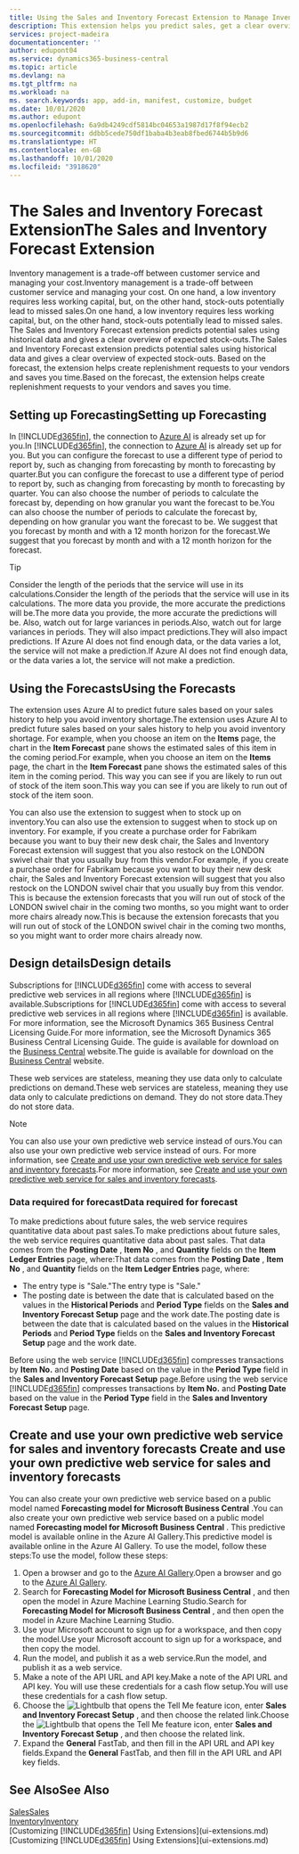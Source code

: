 ```yaml
---
title: Using the Sales and Inventory Forecast Extension to Manage Inventory | Microsoft Docs
description: This extension helps you predict sales, get a clear overview of expected stock-outs, and even helps you create replenishment requests to vendors.
services: project-madeira
documentationcenter: ''
author: edupont04
ms.service: dynamics365-business-central
ms.topic: article
ms.devlang: na
ms.tgt_pltfrm: na
ms.workload: na
ms. search.keywords: app, add-in, manifest, customize, budget
ms.date: 10/01/2020
ms.author: edupont
ms.openlocfilehash: 6a9db4249cdf5814bc04653a1987d17f8f94ecb2
ms.sourcegitcommit: ddbb5cede750df1baba4b3eab8fbed6744b5b9d6
ms.translationtype: HT
ms.contentlocale: en-GB
ms.lasthandoff: 10/01/2020
ms.locfileid: "3918620"
---
```

# <a name="the-sales-and-inventory-forecast-extension"></a><span data-ttu-id="2df4d-103">The Sales and Inventory Forecast Extension</span><span class="sxs-lookup"><span data-stu-id="2df4d-103">The Sales and Inventory Forecast Extension</span></span>
<span data-ttu-id="2df4d-104">Inventory management is a trade-off between customer service and managing your cost.</span><span class="sxs-lookup"><span data-stu-id="2df4d-104">Inventory management is a trade-off between customer service and managing your cost.</span></span> <span data-ttu-id="2df4d-105">On one hand, a low inventory requires less working capital, but, on the other hand, stock-outs potentially lead to missed sales.</span><span class="sxs-lookup"><span data-stu-id="2df4d-105">On one hand, a low inventory requires less working capital, but, on the other hand, stock-outs potentially lead to missed sales.</span></span> <span data-ttu-id="2df4d-106">The Sales and Inventory Forecast extension predicts potential sales using historical data and gives a clear overview of expected stock-outs.</span><span class="sxs-lookup"><span data-stu-id="2df4d-106">The Sales and Inventory Forecast extension predicts potential sales using historical data and gives a clear overview of expected stock-outs.</span></span> <span data-ttu-id="2df4d-107">Based on the forecast, the extension helps create replenishment requests to your vendors and saves you time.</span><span class="sxs-lookup"><span data-stu-id="2df4d-107">Based on the forecast, the extension helps create replenishment requests to your vendors and saves you time.</span></span>  

## <a name="setting-up-forecasting"></a><span data-ttu-id="2df4d-108">Setting up Forecasting</span><span class="sxs-lookup"><span data-stu-id="2df4d-108">Setting up Forecasting</span></span>
<span data-ttu-id="2df4d-109">In [!INCLUDE[d365fin](includes/d365fin_md.md)], the connection to [Azure AI](https://azure.microsoft.com/overview/ai-platform/) is already set up for you.</span><span class="sxs-lookup"><span data-stu-id="2df4d-109">In [!INCLUDE[d365fin](includes/d365fin_md.md)], the connection to [Azure AI](https://azure.microsoft.com/overview/ai-platform/) is already set up for you.</span></span> <span data-ttu-id="2df4d-110">But you can configure the forecast to use a different type of period to report by, such as changing from forecasting by month to forecasting by quarter.</span><span class="sxs-lookup"><span data-stu-id="2df4d-110">But you can configure the forecast to use a different type of period to report by, such as changing from forecasting by month to forecasting by quarter.</span></span> <span data-ttu-id="2df4d-111">You can also choose the number of periods to calculate the forecast by, depending on how granular you want the forecast to be.</span><span class="sxs-lookup"><span data-stu-id="2df4d-111">You can also choose the number of periods to calculate the forecast by, depending on how granular you want the forecast to be.</span></span> <span data-ttu-id="2df4d-112">We suggest that you forecast by month and with a 12 month horizon for the forecast.</span><span class="sxs-lookup"><span data-stu-id="2df4d-112">We suggest that you forecast by month and with a 12 month horizon for the forecast.</span></span> 

> [!TIP]  
>   <span data-ttu-id="2df4d-113">Consider the length of the periods that the service will use in its calculations.</span><span class="sxs-lookup"><span data-stu-id="2df4d-113">Consider the length of the periods that the service will use in its calculations.</span></span> <span data-ttu-id="2df4d-114">The more data you provide, the more accurate the predictions will be.</span><span class="sxs-lookup"><span data-stu-id="2df4d-114">The more data you provide, the more accurate the predictions will be.</span></span> <span data-ttu-id="2df4d-115">Also, watch out for large variances in periods.</span><span class="sxs-lookup"><span data-stu-id="2df4d-115">Also, watch out for large variances in periods.</span></span> <span data-ttu-id="2df4d-116">They will also impact predictions.</span><span class="sxs-lookup"><span data-stu-id="2df4d-116">They will also impact predictions.</span></span> <span data-ttu-id="2df4d-117">If Azure AI does not find enough data, or the data varies a lot, the service will not make a prediction.</span><span class="sxs-lookup"><span data-stu-id="2df4d-117">If Azure AI does not find enough data, or the data varies a lot, the service will not make a prediction.</span></span>

## <a name="using-the-forecasts"></a><span data-ttu-id="2df4d-118">Using the Forecasts</span><span class="sxs-lookup"><span data-stu-id="2df4d-118">Using the Forecasts</span></span>
<span data-ttu-id="2df4d-119">The extension uses Azure AI to predict future sales based on your sales history to help you avoid inventory shortage.</span><span class="sxs-lookup"><span data-stu-id="2df4d-119">The extension uses Azure AI to predict future sales based on your sales history to help you avoid inventory shortage.</span></span> <span data-ttu-id="2df4d-120">For example, when you choose an item on the **Items** page, the chart in the **Item Forecast** pane shows the estimated sales of this item in the coming period.</span><span class="sxs-lookup"><span data-stu-id="2df4d-120">For example, when you choose an item on the **Items** page, the chart in the **Item Forecast** pane shows the estimated sales of this item in the coming period.</span></span> <span data-ttu-id="2df4d-121">This way you can see if you are likely to run out of stock of the item soon.</span><span class="sxs-lookup"><span data-stu-id="2df4d-121">This way you can see if you are likely to run out of stock of the item soon.</span></span>  

<span data-ttu-id="2df4d-122">You can also use the extension to suggest when to stock up on inventory.</span><span class="sxs-lookup"><span data-stu-id="2df4d-122">You can also use the extension to suggest when to stock up on inventory.</span></span> <span data-ttu-id="2df4d-123">For example, if you create a purchase order for Fabrikam because you want to buy their new desk chair, the Sales and Inventory Forecast extension will suggest that you also restock on the LONDON swivel chair that you usually buy from this vendor.</span><span class="sxs-lookup"><span data-stu-id="2df4d-123">For example, if you create a purchase order for Fabrikam because you want to buy their new desk chair, the Sales and Inventory Forecast extension will suggest that you also restock on the LONDON swivel chair that you usually buy from this vendor.</span></span> <span data-ttu-id="2df4d-124">This is because the extension forecasts that you will run out of stock of the LONDON swivel chair in the coming two months, so you might want to order more chairs already now.</span><span class="sxs-lookup"><span data-stu-id="2df4d-124">This is because the extension forecasts that you will run out of stock of the LONDON swivel chair in the coming two months, so you might want to order more chairs already now.</span></span>  

## <a name="design-details"></a><span data-ttu-id="2df4d-125">Design details</span><span class="sxs-lookup"><span data-stu-id="2df4d-125">Design details</span></span>
<span data-ttu-id="2df4d-126">Subscriptions for [!INCLUDE[d365fin](includes/d365fin_md.md)] come with access to several predictive web services in all regions where [!INCLUDE[d365fin](includes/d365fin_md.md)] is available.</span><span class="sxs-lookup"><span data-stu-id="2df4d-126">Subscriptions for [!INCLUDE[d365fin](includes/d365fin_md.md)] come with access to several predictive web services in all regions where [!INCLUDE[d365fin](includes/d365fin_md.md)] is available.</span></span> <span data-ttu-id="2df4d-127">For more information, see the Microsoft Dynamics 365 Business Central Licensing Guide.</span><span class="sxs-lookup"><span data-stu-id="2df4d-127">For more information, see the Microsoft Dynamics 365 Business Central Licensing Guide.</span></span> <span data-ttu-id="2df4d-128">The guide is available for download on the [Business Central](https://dynamics.microsoft.com/en-us/business-central/overview/) website.</span><span class="sxs-lookup"><span data-stu-id="2df4d-128">The guide is available for download on the [Business Central](https://dynamics.microsoft.com/en-us/business-central/overview/) website.</span></span> 

<span data-ttu-id="2df4d-129">These web services are stateless, meaning they use data only to calculate predictions on demand.</span><span class="sxs-lookup"><span data-stu-id="2df4d-129">These web services are stateless, meaning they use data only to calculate predictions on demand.</span></span> <span data-ttu-id="2df4d-130">They do not store data.</span><span class="sxs-lookup"><span data-stu-id="2df4d-130">They do not store data.</span></span>

> [!NOTE]  
>   <span data-ttu-id="2df4d-131">You can also use your own predictive web service instead of ours.</span><span class="sxs-lookup"><span data-stu-id="2df4d-131">You can also use your own predictive web service instead of ours.</span></span> <span data-ttu-id="2df4d-132">For more information, see [Create and use your own predictive web service for sales and inventory forecasts](#AnchorText).</span><span class="sxs-lookup"><span data-stu-id="2df4d-132">For more information, see [Create and use your own predictive web service for sales and inventory forecasts](#AnchorText).</span></span> 

### <a name="data-required-for-forecast"></a><span data-ttu-id="2df4d-133">Data required for forecast</span><span class="sxs-lookup"><span data-stu-id="2df4d-133">Data required for forecast</span></span>
<span data-ttu-id="2df4d-134">To make predictions about future sales, the web service requires quantitative data about past sales.</span><span class="sxs-lookup"><span data-stu-id="2df4d-134">To make predictions about future sales, the web service requires quantitative data about past sales.</span></span> <span data-ttu-id="2df4d-135">That data comes from the **Posting Date** , **Item No** , and **Quantity** fields on the **Item Ledger Entries** page, where:</span><span class="sxs-lookup"><span data-stu-id="2df4d-135">That data comes from the **Posting Date** , **Item No** , and **Quantity** fields on the **Item Ledger Entries** page, where:</span></span>
-    <span data-ttu-id="2df4d-136">The entry type is "Sale."</span><span class="sxs-lookup"><span data-stu-id="2df4d-136">The entry type is "Sale."</span></span>
- <span data-ttu-id="2df4d-137">The posting date is between the date that is calculated based on the values in the **Historical Periods** and **Period Type** fields on the **Sales and Inventory Forecast Setup** page and the work date.</span><span class="sxs-lookup"><span data-stu-id="2df4d-137">The posting date is between the date that is calculated based on the values in the **Historical Periods** and **Period Type** fields on the **Sales and Inventory Forecast Setup** page and the work date.</span></span>

<span data-ttu-id="2df4d-138">Before using the web service [!INCLUDE[d365fin](includes/d365fin_md.md)] compresses transactions by **Item No.** and **Posting Date** based on the value in the **Period Type** field in the **Sales and Inventory Forecast Setup** page.</span><span class="sxs-lookup"><span data-stu-id="2df4d-138">Before using the web service [!INCLUDE[d365fin](includes/d365fin_md.md)] compresses transactions by **Item No.** and **Posting Date** based on the value in the **Period Type** field in the **Sales and Inventory Forecast Setup** page.</span></span>

## <a name="create-and-use-your-own-predictive-web-service-for-sales-and-inventory-forecasts"></a><span data-ttu-id="2df4d-139"><a name="AnchorText"> </a>Create and use your own predictive web service for sales and inventory forecasts</span><span class="sxs-lookup"><span data-stu-id="2df4d-139"><a name="AnchorText"> </a>Create and use your own predictive web service for sales and inventory forecasts</span></span>
<span data-ttu-id="2df4d-140">You can also create your own predictive web service based on a public model named **Forecasting model for Microsoft Business Central** .</span><span class="sxs-lookup"><span data-stu-id="2df4d-140">You can also create your own predictive web service based on a public model named **Forecasting model for Microsoft Business Central** .</span></span> <span data-ttu-id="2df4d-141">This predictive model is available online in the Azure AI Gallery.</span><span class="sxs-lookup"><span data-stu-id="2df4d-141">This predictive model is available online in the Azure AI Gallery.</span></span> <span data-ttu-id="2df4d-142">To use the model, follow these steps:</span><span class="sxs-lookup"><span data-stu-id="2df4d-142">To use the model, follow these steps:</span></span>  

1. <span data-ttu-id="2df4d-143">Open a browser and go to the [Azure AI Gallery](https://go.microsoft.com/fwlink/?linkid=828352).</span><span class="sxs-lookup"><span data-stu-id="2df4d-143">Open a browser and go to the [Azure AI Gallery](https://go.microsoft.com/fwlink/?linkid=828352).</span></span>  
2. <span data-ttu-id="2df4d-144">Search for **Forecasting Model for Microsoft Business Central** , and then open the model in Azure Machine Learning Studio.</span><span class="sxs-lookup"><span data-stu-id="2df4d-144">Search for **Forecasting Model for Microsoft Business Central** , and then open the model in Azure Machine Learning Studio.</span></span>  
3. <span data-ttu-id="2df4d-145">Use your Microsoft account to sign up for a workspace, and then copy the model.</span><span class="sxs-lookup"><span data-stu-id="2df4d-145">Use your Microsoft account to sign up for a workspace, and then copy the model.</span></span>  
4. <span data-ttu-id="2df4d-146">Run the model, and publish it as a web service.</span><span class="sxs-lookup"><span data-stu-id="2df4d-146">Run the model, and publish it as a web service.</span></span>  
5. <span data-ttu-id="2df4d-147">Make a note of the API URL and API key.</span><span class="sxs-lookup"><span data-stu-id="2df4d-147">Make a note of the API URL and API key.</span></span> <span data-ttu-id="2df4d-148">You will use these credentials for a cash flow setup.</span><span class="sxs-lookup"><span data-stu-id="2df4d-148">You will use these credentials for a cash flow setup.</span></span>  
6. <span data-ttu-id="2df4d-149">Choose the ![Lightbulb that opens the Tell Me feature](media/ui-search/search_small.png "Tell me what you want to do") icon, enter **Sales and Inventory Forecast Setup** , and then choose the related link.</span><span class="sxs-lookup"><span data-stu-id="2df4d-149">Choose the ![Lightbulb that opens the Tell Me feature](media/ui-search/search_small.png "Tell me what you want to do") icon, enter **Sales and Inventory Forecast Setup** , and then choose the related link.</span></span>  
7. <span data-ttu-id="2df4d-150">Expand the **General** FastTab, and then fill in the API URL and API key fields.</span><span class="sxs-lookup"><span data-stu-id="2df4d-150">Expand the **General** FastTab, and then fill in the API URL and API key fields.</span></span>  


## <a name="see-also"></a><span data-ttu-id="2df4d-151">See Also</span><span class="sxs-lookup"><span data-stu-id="2df4d-151">See Also</span></span>
[<span data-ttu-id="2df4d-152">Sales</span><span class="sxs-lookup"><span data-stu-id="2df4d-152">Sales</span></span>](sales-manage-sales.md)  
[<span data-ttu-id="2df4d-153">Inventory</span><span class="sxs-lookup"><span data-stu-id="2df4d-153">Inventory</span></span>](inventory-manage-inventory.md)  
<span data-ttu-id="2df4d-154">[Customizing [!INCLUDE[d365fin](includes/d365fin_md.md)] Using Extensions](ui-extensions.md)</span><span class="sxs-lookup"><span data-stu-id="2df4d-154">[Customizing [!INCLUDE[d365fin](includes/d365fin_md.md)] Using Extensions](ui-extensions.md)</span></span>  
